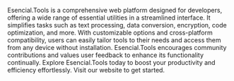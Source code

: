 Esencial.Tools is a comprehensive web platform designed for developers, offering a wide range of essential utilities in a streamlined interface. It simplifies tasks such as text processing, data conversion, encryption, code optimization, and more. With customizable options and cross-platform compatibility, users can easily tailor tools to their needs and access them from any device without installation. Esencial.Tools encourages community contributions and values user feedback to enhance its functionality continually. Explore Esencial.Tools today to boost your productivity and efficiency effortlessly. Visit our website to get started.
